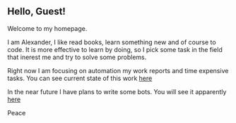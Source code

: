 ## Hello, Guest!

Welcome to my homepage.

I am Alexander, I like read books, learn something new and of course to code.
It is more effective to learn by doing, so I pick some task in
the field that inerest me and try to solve some problems.

Right now I am focusing on automation my work reports and time expensive tasks.
You can see current state of this work [here](https://github.com/PiAlexander/Automation-of-work-reports)

In the near future I have plans to write some bots.
You will see it apparently [here](https://github.com/PiAlexander/bots)

Peace

